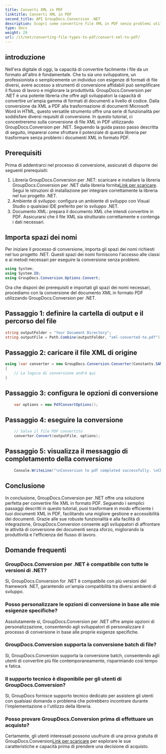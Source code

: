 ```yaml
---
title: Converti XML in PDF
linktitle: Converti XML in PDF
second_title: API GroupDocs.Conversion .NET
description: Scopri come convertire file XML in PDF senza problemi utilizzando GroupDocs.Conversion per .NET. Migliora l'efficienza della gestione dei documenti.
type: docs
weight: 29
url: /it/net/converting-file-types-to-pdf/convert-xml-to-pdf/
---
```

## introduzione
Nell'era digitale di oggi, la capacità di convertire facilmente i file da un formato all'altro è fondamentale. Che tu sia uno sviluppatore, un professionista o semplicemente un individuo con esigenze di formati di file diversi, avere accesso a strumenti di conversione affidabili può semplificare il flusso di lavoro e migliorare la produttività.
GroupDocs.Conversion per .NET è una potente libreria che offre agli sviluppatori la capacità di convertire un'ampia gamma di formati di documenti a livello di codice. Dalla conversione da XML a PDF alla trasformazione di documenti Microsoft Word in HTML, questo versatile strumento offre una serie di funzionalità per soddisfare diversi requisiti di conversione.
In questo tutorial, ci concentreremo sulla conversione di file XML in PDF utilizzando GroupDocs.Conversion per .NET. Seguendo la guida passo passo descritta di seguito, imparerai come sfruttare il potenziale di questa libreria per trasformare senza problemi i documenti XML in formato PDF.
## Prerequisiti
Prima di addentrarci nel processo di conversione, assicurati di disporre dei seguenti prerequisiti:
1.  Libreria GroupDocs.Conversion per .NET: scaricare e installare la libreria GroupDocs.Conversion per .NET dalla libreria fornita[Link per scaricare](https://releases.groupdocs.com/conversion/net/). Segui le istruzioni di installazione per integrare correttamente la libreria nel tuo progetto .NET.
2. Ambiente di sviluppo: configura un ambiente di sviluppo con Visual Studio o qualsiasi IDE preferito per lo sviluppo .NET.
3. Documento XML: prepara il documento XML che intendi convertire in PDF. Assicurarsi che il file XML sia strutturato correttamente e contenga i dati necessari.

## Importa spazi dei nomi
Per iniziare il processo di conversione, importa gli spazi dei nomi richiesti nel tuo progetto .NET. Questi spazi dei nomi forniscono l'accesso alle classi e ai metodi necessari per eseguire la conversione senza problemi.

```csharp
using System;
using System.IO;
using GroupDocs.Conversion.Options.Convert;
```

Ora che disponi dei prerequisiti e importati gli spazi dei nomi necessari, procediamo con la conversione del documento XML in formato PDF utilizzando GroupDocs.Conversion per .NET.
## Passaggio 1: definire la cartella di output e il percorso del file
```csharp
string outputFolder = "Your Document Directory";
string outputFile = Path.Combine(outputFolder, "xml-converted-to.pdf");
```
## Passaggio 2: caricare il file XML di origine
```csharp
using (var converter = new GroupDocs.Conversion.Converter(Constants.SAMPLE_XML))
{
	// La logica di conversione andrà qui
}
```
## Passaggio 3: configura le opzioni di conversione
```csharp
	var options = new PdfConvertOptions();
```
## Passaggio 4: eseguire la conversione
```csharp
	// Salva il file PDF convertito
	converter.Convert(outputFile, options);
```
## Passaggio 5: visualizza il messaggio di completamento della conversione
```csharp
	Console.WriteLine("\nConversion to pdf completed successfully. \nCheck output in {0}", outputFolder);
```

## Conclusione
In conclusione, GroupDocs.Conversion per .NET offre una soluzione perfetta per convertire file XML in formato PDF. Seguendo i semplici passaggi descritti in questo tutorial, puoi trasformare in modo efficiente i tuoi documenti XML in PDF, facilitando una migliore gestione e accessibilità dei documenti.
Grazie alle sue robuste funzionalità e alla facilità di integrazione, GroupDocs.Conversion consente agli sviluppatori di affrontare le attività di conversione dei documenti senza sforzo, migliorando la produttività e l'efficienza del flusso di lavoro.
## Domande frequenti
### GroupDocs.Conversion per .NET è compatibile con tutte le versioni di .NET?
Sì, GroupDocs.Conversion for .NET è compatibile con più versioni del framework .NET, garantendo un'ampia compatibilità tra diversi ambienti di sviluppo.
### Posso personalizzare le opzioni di conversione in base alle mie esigenze specifiche?
Assolutamente sì, GroupDocs.Conversion per .NET offre ampie opzioni di personalizzazione, consentendo agli sviluppatori di personalizzare il processo di conversione in base alle proprie esigenze specifiche.
### GroupDocs.Conversion supporta la conversione batch di file?
Sì, GroupDocs.Conversion supporta la conversione batch, consentendo agli utenti di convertire più file contemporaneamente, risparmiando così tempo e fatica.
### Il supporto tecnico è disponibile per gli utenti di GroupDocs.Conversion?
Sì, GroupDocs fornisce supporto tecnico dedicato per assistere gli utenti con qualsiasi domanda o problema che potrebbero incontrare durante l'implementazione o l'utilizzo della libreria.
### Posso provare GroupDocs.Conversion prima di effettuare un acquisto?
 Certamente, gli utenti interessati possono usufruire di una prova gratuita di GroupDocs.Conversion[Link per scaricare](https://releases.groupdocs.com/conversion/net/) per esplorare le sue caratteristiche e capacità prima di prendere una decisione di acquisto.